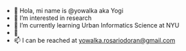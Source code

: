 - 👋 Hola, mi name is @yowalka aka Yogi
- 👀 I’m interested in research
- 🌱 I’m currently learning Urban Informatics Science at NYU
- 💞️ 
- 📫 I can be reached at yowalka.rosariodoran@gmail.com

<!---
yowalka/yowalka is a ✨ special ✨ repository because its `README.md` (this file) appears on your GitHub profile.
You can click the Preview link to take a look at your changes.
--->
